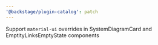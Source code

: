 ```yaml
---
'@backstage/plugin-catalog': patch
---
```


Support `material-ui` overrides in SystemDiagramCard and EmptityLinksEmptyState components
